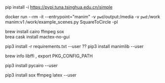 
pip install -i https://pypi.tuna.tsinghua.edu.cn/simple

docker run --rm -it --entrypoint="manim" -v `pwd`/output:/media -v `pwd`:/work  manim:v1  /work/example_scenes.py SquareToCircle -pl


brew install cairo  ffmpeg  sox  
brea cask install mactex-no-gui

pip3 install -r requirements.txt --user  ??
pip3 install manimlib --user

brew info libffi   ,  export PKG_CONFIG_PATH

pip3 install pycairo --user

pip3 install sox ffmpeg latex  --user





